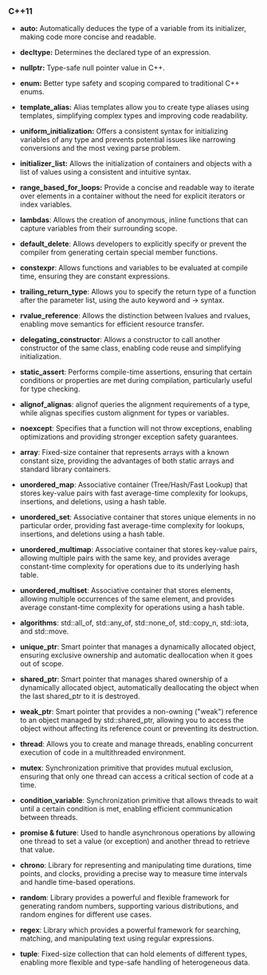### C++11

- **auto:** Automatically deduces the type of a variable from its initializer, making code more concise and readable.
- **decltype:** Determines the declared type of an expression.
- **nullptr:** Type-safe null pointer value in C++.
- **enum:** Better type safety and scoping compared to traditional C++ enums.
- **template_alias:** Alias templates allow you to create type aliases using templates, simplifying complex types and improving code readability.
- **uniform_initialization:** Offers a consistent syntax for initializing variables of any type and prevents potential issues like narrowing conversions and the most vexing parse problem.
- **initializer_list:** Allows the initialization of containers and objects with a list of values using a consistent and intuitive syntax.
- **range_based_for_loops:** Provide a concise and readable way to iterate over elements in a container without the need for explicit iterators or index variables.
- **lambdas**: Allows the creation of anonymous, inline functions that can capture variables from their surrounding scope.
- **default_delete**: Allows developers to explicitly specify or prevent the compiler from generating certain special member functions.
- **constexpr**: Allows functions and variables to be evaluated at compile time, ensuring they are constant expressions.
- **trailing_return_type**: Allows you to specify the return type of a function after the parameter list, using the auto keyword and -> syntax.
- **rvalue_reference**: Allows the distinction between lvalues and rvalues, enabling move semantics for efficient resource transfer.
- **delegating_constructor**: Allows a constructor to call another constructor of the same class, enabling code reuse and simplifying initialization.
- **static_assert**: Performs compile-time assertions, ensuring that certain conditions or properties are met during compilation, particularly useful for type checking.
- **alignof_alignas**: alignof queries the alignment requirements of a type, while alignas specifies custom alignment for types or variables.
- **noexcept**: Specifies that a function will not throw exceptions, enabling optimizations and providing stronger exception safety guarantees.

- **array**: Fixed-size container that represents arrays with a known constant size, providing the advantages of both static arrays and standard library containers.
- **unordered_map**: Associative container (Tree/Hash/Fast Lookup) that stores key-value pairs with fast average-time complexity for lookups, insertions, and deletions, using a hash table.
- **unordered_set**: Associative container that stores unique elements in no particular order, providing fast average-time complexity for lookups, insertions, and deletions using a hash table.
- **unordered_multimap**: Associative container that stores key-value pairs, allowing multiple pairs with the same key, and provides average constant-time complexity for operations due to its underlying hash table.
- **unordered_multiset**: Associative container that stores elements, allowing multiple occurrences of the same element, and provides average constant-time complexity for operations using a hash table.
- **algorithms**: std::all_of, std::any_of, std::none_of, std::copy_n, std::iota, and std::move.
- **unique_ptr**: Smart pointer that manages a dynamically allocated object, ensuring exclusive ownership and automatic deallocation when it goes out of scope.
- **shared_ptr**: Smart pointer that manages shared ownership of a dynamically allocated object, automatically deallocating the object when the last shared_ptr to it is destroyed.
- **weak_ptr**: Smart pointer that provides a non-owning ("weak") reference to an object managed by std::shared_ptr, allowing you to access the object without affecting its reference count or preventing its destruction.
- **thread**: Allows you to create and manage threads, enabling concurrent execution of code in a multithreaded environment.
- **mutex**: Synchronization primitive that provides mutual exclusion, ensuring that only one thread can access a critical section of code at a time.
- **condition_variable**: Synchronization primitive that allows threads to wait until a certain condition is met, enabling efficient communication between threads.
- **promise & future**: Used to handle asynchronous operations by allowing one thread to set a value (or exception) and another thread to retrieve that value.
- **chrono**: Library for representing and manipulating time durations, time points, and clocks, providing a precise way to measure time intervals and handle time-based operations.
- **random**: Library provides a powerful and flexible framework for generating random numbers, supporting various distributions, and random engines for different use cases.
- **regex**: Library which provides a powerful framework for searching, matching, and manipulating text using regular expressions.
- **tuple**: Fixed-size collection that can hold elements of different types, enabling more flexible and type-safe handling of heterogeneous data.
